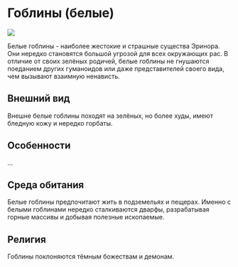 # Гоблины (белые)

![](https://www.bestiary.us/files/images/jack-malone-01-11.preview.jpg)

Белые гоблины - наиболее жестокие и страшные существа Эринора. Они нередко становятся большой угрозой для всех окружающих рас. В отличие от своих зелёных родичей, белые гоблины не гнушаются поеданием других гуманоидов или даже представителей своего вида, чем вызывают взаимную ненависть.

## Внешний вид

Внешне белые гоблины походят на зелёных, но более худы, имеют бледную кожу и нередко горбаты.

## Особенности

...

## Среда обитания

Белые гоблины предпочитают жить в подземельях и пещерах. Именно с белыми гоблинами нередко сталкиваются дварфы, разрабатывая горные массивы и добывая полезные ископаемые.

## Религия

Гоблины поклоняются тёмным божествам и демонам.
